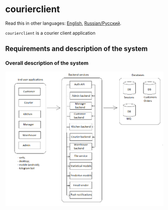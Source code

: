 # courierclient

Read this in other languages: [English](courierclient.md), [Russian/Русский](courierclient.ru.md). 

`courierclient` is a courier client application 

## Requirements and description of the system

### Overall description of the system 

![system_overall](../img/system_overall.png)
